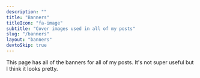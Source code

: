 ```yaml
---
description: ""
title: "Banners"
titleIcon: "fa-image"
subtitle: "Cover images used in all of my posts"
slug: "/banners"
layout: "banners"
devtoSkip: true
---
```


This page has all of the banners for all of my posts. It's not super useful but I think it looks pretty.
